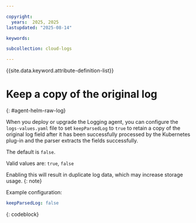 ```yaml
---

copyright:
  years:  2025, 2025
lastupdated: "2025-08-14"

keywords:

subcollection: cloud-logs

---
```


{{site.data.keyword.attribute-definition-list}}


# Keep a copy of the original log
{: #agent-helm-raw-log}


When you deploy or upgrade the Logging agent, you can configure the `logs-values.yaml` file to set `keepParsedLog` to `true` to retain a copy of the original log field after it has been successfully processed by the Kubernetes plug-in and the parser extracts the fields successfully.

The default is `false`.

Valid values are: `true`, `false`

Enabling this will result in duplicate log data, which may increase storage usage.
{: note}

Example configuration:

```yaml
keepParsedLog: false
```
{: codeblock}
